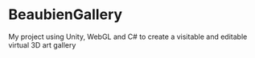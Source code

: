 # BeaubienGallery
My project using Unity, WebGL and C# to create a visitable and editable virtual 3D art gallery
